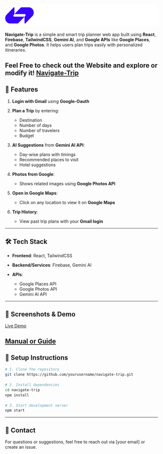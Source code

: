 <p align="center">
  <img src="./src/assets/Navigate-trip-dark.svg" alt="Navigate-Trip Logo" width="800"/>
</p>




**Navigate-Trip** is a simple and smart trip planner web app built using **React**, **Firebase**, **TailwindCSS**, **Gemini AI**, and **Google APIs** like **Google Places**, and **Google Photos**. It helps users plan trips easily with personalized itineraries.


**Feel Free to check out the Website  and explore or modify it!**
[Navigate-Trip](https://navigate-trip.vercel.app/)
---

## 🚀 Features

1. **Login with Gmail** using **Google-Oauth**
2. **Plan a Trip** by entering:

   * Destination
   * Number of days
   * Number of travelers
   * Budget
3. **AI Suggestions** from **Gemini AI API**:

   * Day-wise plans with timings
   * Recommended places to visit
   * Hotel suggestions
4. **Photos from Google**:

   * Shows related images using **Google Photos API**
5. **Open in Google Maps**:

   * Click on any location to view it on **Google Maps**
6. **Trip History**:

   * View past trip plans with your **Gmail login**

---

## 🛠️ Tech Stack

* **Frontend**: React, TailwindCSS
* **Backend/Services**: Firebase, Gemini AI
* **APIs**:

  * Google Places API
  * Google Photos API
  * Gemini AI API

---

## 📸 Screenshots & Demo

[Live Demo](https://navigate-trip.vercel.app/)

[Manual or Guide](https://drive.google.com/drive/folders/19f7BmsvGjWaq7LSH38afouT_H_LN2T_4?usp=sharing)
---

## 📂 Setup Instructions

```bash
# 1. Clone the repository
git clone https://github.com/yourusername/navigate-trip.git

# 2. Install dependencies
cd navigate-trip
npm install

# 3. Start development server
npm start
```

---

## 📧 Contact

For questions or suggestions, feel free to reach out via \[your email] or create an issue.
